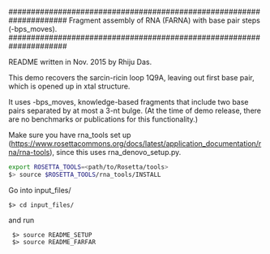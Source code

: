 #####################################################################
Fragment assembly of RNA (FARNA) with base pair steps (-bps_moves).
#####################################################################

README written in Nov. 2015 by Rhiju Das.

This demo recovers the sarcin-ricin loop 1Q9A, leaving out first base pair, which is opened up in xtal structure.

It uses -bps_moves, knowledge-based fragments that include two base pairs separated by at most a 3-nt bulge. 
(At the time of demo release, there are no benchmarks or publications for this functionality.)

Make sure you have rna_tools set up (https://www.rosettacommons.org/docs/latest/application_documentation/rna/rna-tools), since
this uses rna_denovo_setup.py.
```bash
export ROSETTA_TOOLS=<path/to/Rosetta/tools>
$> source $ROSETTA_TOOLS/rna_tools/INSTALL
```

Go into input_files/ 

```
$> cd input_files/
```

and run

```
 $> source README_SETUP
 $> source README_FARFAR
```

